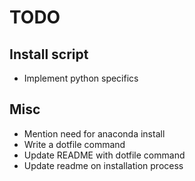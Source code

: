 # TODO


## Install script

* Implement python specifics


## Misc

* Mention need for anaconda install
* Write a dotfile command
* Update README with dotfile command
* Update readme on installation process
